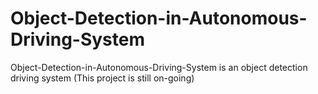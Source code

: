 # Object-Detection-in-Autonomous-Driving-System
Object-Detection-in-Autonomous-Driving-System is an object detection driving system (This project is still on-going)
